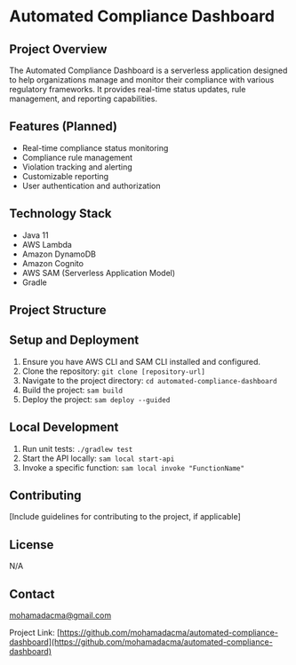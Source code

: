 # Automated Compliance Dashboard

## Project Overview
The Automated Compliance Dashboard is a serverless application designed to help organizations manage and monitor their compliance with various regulatory frameworks. It provides real-time status updates, rule management, and reporting capabilities.

## Features (Planned)
- Real-time compliance status monitoring
- Compliance rule management
- Violation tracking and alerting
- Customizable reporting
- User authentication and authorization

## Technology Stack
- Java 11
- AWS Lambda
- Amazon DynamoDB
- Amazon Cognito
- AWS SAM (Serverless Application Model)
- Gradle

## Project Structure
## Setup and Deployment
1. Ensure you have AWS CLI and SAM CLI installed and configured.
2. Clone the repository: `git clone [repository-url]`
3. Navigate to the project directory: `cd automated-compliance-dashboard`
4. Build the project: `sam build`
5. Deploy the project: `sam deploy --guided`

## Local Development
1. Run unit tests: `./gradlew test`
2. Start the API locally: `sam local start-api`
3. Invoke a specific function: `sam local invoke "FunctionName"`

## Contributing
[Include guidelines for contributing to the project, if applicable]

## License
N/A

## Contact
mohamadacma@gmail.com

Project Link: [https://github.com/mohamadacma/automated-compliance-dashboard](https://github.com/mohamadacma/automated-compliance-dashboard)
